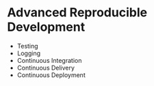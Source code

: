 # Advanced Reproducible Development

* Testing
* Logging
* Continuous Integration
* Continuous Delivery
* Continuous Deployment
